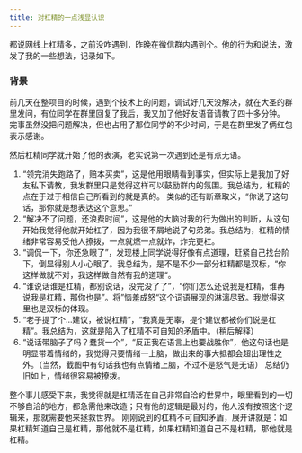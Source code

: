 ```yaml
---
title: 对杠精的一点浅显认识
---
```


都说网线上杠精多，之前没咋遇到，昨晚在微信群内遇到个。他的行为和说法，激发了我的一些想法，记录如下。

### 背景
前几天在整项目的时候，遇到个技术上的问题，调试好几天没解决，就在大圣的群里发问，有位同学在群里回复了我后，我又加了他好友语音请教了四十多分钟。
完事虽然没把问题解决，但也占用了那位同学的不少时间，于是在群里发了俩红包表示感谢。

然后杠精同学就开始了他的表演，老实说第一次遇到还是有点无语。

1. “领完消失跑路了，赔本买卖”，这是他用眼睛看到事实，但实际上是我加了好友私下请教，我发群里只是觉得这样可以鼓励群内的氛围。我总结为，杠精的点在于过于相信自己所看到的就是真的。
类似的还有断章取义，“你说了这句话，那你就是想表达这个意思。”
2. “解决不了问题，还浪费时间”，这是他的大脑对我的行为做出的判断，从这句开始我觉得他就开始杠了，因为我很不屑地说了句弟弟。我总结为，杠精的情绪非常容易受他人撩拨，一点就燃一点就炸，炸完更杠。
3. “调侃一下，你还急眼了”，发现楼上同学说得好像有点道理，赶紧自己找台阶下，倒显得别人小心眼了。我总结为，是不是不少一部分杠精都是双标，“你这样做就不对，我这样做自然有我的道理“。
4. “谁说话谁是杠精，都别说话，没完没了了”，“你们怎么还说我是杠精，谁再说我是杠精，那你也是”。将”恼羞成怒“这个词语展现的淋漓尽致。我觉得这里也是双标的体现。
5. “老子提了个...建议，被说杠精”，“我真是无辜，提个建议都被你们说是杠精”。我总结为，这就是陷入了杠精不可自知的矛盾中。（稍后解释）
6. “说话带脑子了吗？蠢货一个”，“反正我在语言上也要战胜你”，他这句话也是明显带着情绪的，我觉得只要情绪一上脑，做出来的事大抵都会超出理性之外。（当然，截图中有句话我也有点情绪上脑，不过不是怒气是无语）
总结仍旧如上，情绪很容易被撩拨。

整个事儿感受下来，我觉得就是杠精活在自己非常自洽的世界中，眼里看到的一切不够自洽的地方，都急需他来改造；只有他的逻辑是最对的，他人没有按照这个逻辑来，那就需要他来拯救世界。
刚刚说到的杠精不可自知矛盾，展开讲就是：如果杠精知道自己是杠精，那他就不是杠精，如果杠精知道自己不是杠精，那他就是杠精。
